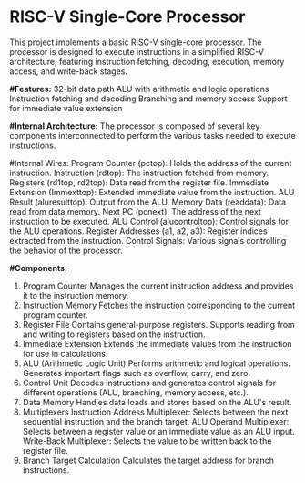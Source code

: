 # RISC-V Single-Core Processor

This project implements a basic RISC-V single-core processor.
The processor is designed to execute instructions in a simplified RISC-V architecture, featuring instruction fetching, decoding, execution, memory access, and write-back stages.

**#Features:**
  32-bit data path
  ALU with arithmetic and logic operations
  Instruction fetching and decoding
  Branching and memory access
  Support for immediate value extension


**#Internal Architecture:**
  The processor is composed of several key components interconnected to perform the various tasks needed to execute instructions.

#Internal Wires:
  Program Counter (pctop): Holds the address of the current instruction.
  Instruction (rdtop):     The instruction fetched from memory.
  Registers (rd1top, rd2top): Data read from the register file.
  Immediate Extension (Immexttop): Extended immediate value from the instruction.
  ALU Result (aluresulttop): Output from the ALU.
  Memory Data (readdata): Data read from data memory.
  Next PC (pcnext): The address of the next instruction to be executed.
  ALU Control (alucontroltop): Control signals for the ALU operations.
  Register Addresses (a1, a2, a3): Register indices extracted from the instruction.
  Control Signals: Various signals controlling the behavior of the processor.


**#Components:**
1. Program Counter
    Manages the current instruction address and provides it to the instruction memory.
2. Instruction Memory
    Fetches the instruction corresponding to the current program counter.
3. Register File
    Contains general-purpose registers.
    Supports reading from and writing to registers based on the instruction.
4. Immediate Extension
    Extends the immediate values from the instruction for use in calculations.
5. ALU (Arithmetic Logic Unit)
    Performs arithmetic and logical operations.
    Generates important flags such as overflow, carry, and zero.
6. Control Unit
    Decodes instructions and generates control signals for different operations (ALU, branching, memory access, etc.).
7. Data Memory
    Handles data loads and stores based on the ALU's result.
8. Multiplexers
    Instruction Address Multiplexer: Selects between the next sequential instruction and the branch target.
    ALU Operand Multiplexer: Selects between a register value or an immediate value as an ALU input.
    Write-Back Multiplexer: Selects the value to be written back to the register file.
9. Branch Target Calculation
    Calculates the target address for branch instructions.
